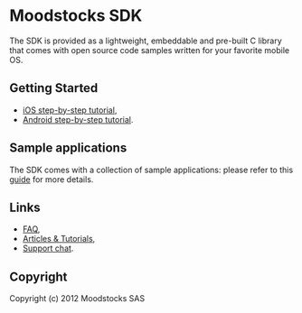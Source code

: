 # Moodstocks SDK

The SDK is provided as a lightweight, embeddable and pre-built C library that comes with open source code samples written for your favorite mobile OS.

## Getting Started

*   [iOS step-by-step tutorial](https://github.com/Moodstocks/moodstocks-sdk/wiki/Getting-Started#wiki-ios-tutorial),
*   [Android step-by-step tutorial](https://github.com/Moodstocks/moodstocks-sdk/wiki/Getting-Started#wiki-android-tutorial).

## Sample applications

The SDK comes with a collection of sample applications: please refer to this [guide](https://github.com/Moodstocks/moodstocks-sdk/wiki/Sample-applications) for more details.

## Links

*   [FAQ](https://github.com/Moodstocks/moodstocks-sdk/wiki/faq),
*   [Articles & Tutorials](https://github.com/Moodstocks/moodstocks-sdk/wiki/articles),
*   [Support chat](http://moodstocks.campfirenow.com/2416e).

## Copyright

Copyright (c) 2012 Moodstocks SAS
